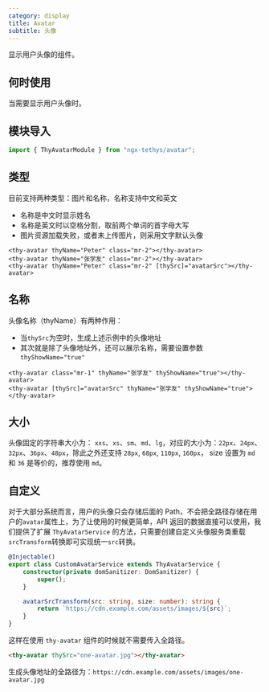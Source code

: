 ```yaml
---
category: display
title: Avatar
subtitle: 头像
---
```


<div class="dg-alert dg-alert-info">显示用户头像的组件。</div>

## 何时使用

当需要显示用户头像时。

## 模块导入
```ts
import { ThyAvatarModule } from "ngx-tethys/avatar";
```
## 类型

目前支持两种类型：图片和名称，名称支持中文和英文
- 名称是中文时显示姓名
- 名称是英文时以空格分割，取前两个单词的首字母大写
- 图片资源加载失败，或者未上传图片，则采用文字默认头像

```
<thy-avatar thyName="Peter" class="mr-2"></thy-avatar>
<thy-avatar thyName="张学友" class="mr-2"></thy-avatar>
<thy-avatar thyName="Peter" class="mr-2" [thySrc]="avatarSrc"></thy-avatar>

```

<example name="thy-avatar-basic-example" />

## 名称
头像名称（thyName）有两种作用：
- 当`thySrc`为空时，生成上述示例中的头像地址
- 其次就是除了头像地址外，还可以展示名称，需要设置参数`thyShowName="true"`

```
<thy-avatar class="mr-1" thyName="张学友" thyShowName="true"></thy-avatar>
<thy-avatar [thySrc]="avatarSrc" thyName="张学友" thyShowName="true"></thy-avatar>

```
<example name="thy-avatar-name-example" />

## 大小
头像固定的字符串大小为： `xxs`、`xs`、`sm`、`md`、`lg`，对应的大小为：`22px`、`24px`、`32px`、`36px`、`48px`，除此之外还支持 `28px`, `68px`, `110px`, `160px`， size 设置为 `md` 和 `36` 是等价的，推荐使用 `md`。

<example name="thy-avatar-size-example" />

## 自定义
对于大部分系统而言，用户的头像只会存储后面的 Path，不会把全路径存储在用户的`avatar`属性上，为了让使用的时候更简单，API 返回的数据直接可以使用，我们提供了扩展 `ThyAvatarService` 的方法，只需要创建自定义头像服务类重载`srcTransform`转换即可实现统一`src`转换。

```ts
@Injectable()
export class CustomAvatarService extends ThyAvatarService {
    constructor(private domSanitizer: DomSanitizer) {
        super();
    }

    avatarSrcTransform(src: string, size: number): string {
        return `https://cdn.example.com/assets/images/${src}`;
    }
}
```

这样在使用 `thy-avatar` 组件的时候就不需要传入全路径。

```html
<thy-avatar thySrc="one-avatar.jpg"></thy-avatar>
```
生成头像地址的全路径为：`https://cdn.example.com/assets/images/one-avatar.jpg`
